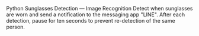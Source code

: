 Python Sunglasses Detection — Image Recognition
Detect when sunglasses are worn and send a notification to the messaging app "LINE". After each detection, pause for ten seconds to prevent re-detection of the same person.
